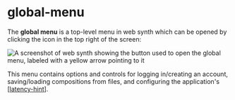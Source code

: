 # global-menu

The **global menu** is a top-level menu in web synth which can be opened by clicking the icon in the top right of the screen:

![A screenshot of web synth showing the button used to open the global menu, labeled with a yellow arrow pointing to it](https://i.ameo.link/cqb.png)

This menu contains options and controls for logging in/creating an account, saving/loading compositions from files, and configuring the application's [[latency-hint]].

[//begin]: # "Autogenerated link references for markdown compatibility"
[latency-hint]: latency-hint "latency-hint"
[//end]: # "Autogenerated link references"
